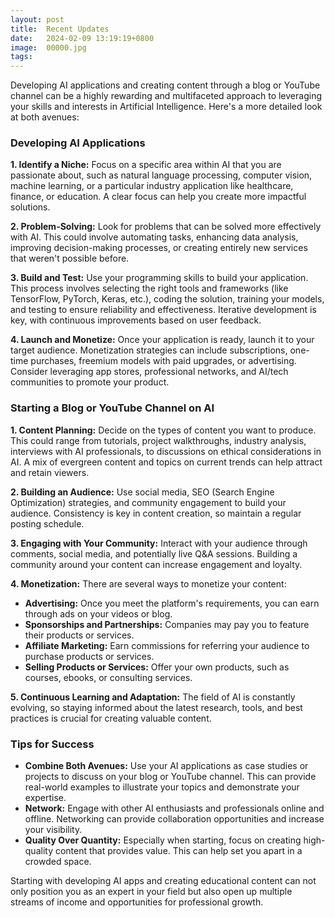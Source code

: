 ```yaml
---
layout: post
title:  Recent Updates
date:   2024-02-09 13:19:19+0800
image:  00000.jpg
tags:   
---
```


Developing AI applications and creating content through a blog or YouTube channel can be a highly rewarding and multifaceted approach to leveraging your skills and interests in Artificial Intelligence. Here's a more detailed look at both avenues:

### Developing AI Applications

**1. Identify a Niche:** Focus on a specific area within AI that you are passionate about, such as natural language processing, computer vision, machine learning, or a particular industry application like healthcare, finance, or education. A clear focus can help you create more impactful solutions.

**2. Problem-Solving:** Look for problems that can be solved more effectively with AI. This could involve automating tasks, enhancing data analysis, improving decision-making processes, or creating entirely new services that weren't possible before.

**3. Build and Test:** Use your programming skills to build your application. This process involves selecting the right tools and frameworks (like TensorFlow, PyTorch, Keras, etc.), coding the solution, training your models, and testing to ensure reliability and effectiveness. Iterative development is key, with continuous improvements based on user feedback.

**4. Launch and Monetize:** Once your application is ready, launch it to your target audience. Monetization strategies can include subscriptions, one-time purchases, freemium models with paid upgrades, or advertising. Consider leveraging app stores, professional networks, and AI/tech communities to promote your product.

### Starting a Blog or YouTube Channel on AI

**1. Content Planning:** Decide on the types of content you want to produce. This could range from tutorials, project walkthroughs, industry analysis, interviews with AI professionals, to discussions on ethical considerations in AI. A mix of evergreen content and topics on current trends can help attract and retain viewers.

**2. Building an Audience:** Use social media, SEO (Search Engine Optimization) strategies, and community engagement to build your audience. Consistency is key in content creation, so maintain a regular posting schedule.

**3. Engaging with Your Community:** Interact with your audience through comments, social media, and potentially live Q&A sessions. Building a community around your content can increase engagement and loyalty.

**4. Monetization:** There are several ways to monetize your content:
   - **Advertising:** Once you meet the platform's requirements, you can earn through ads on your videos or blog.
   - **Sponsorships and Partnerships:** Companies may pay you to feature their products or services.
   - **Affiliate Marketing:** Earn commissions for referring your audience to purchase products or services.
   - **Selling Products or Services:** Offer your own products, such as courses, ebooks, or consulting services.

**5. Continuous Learning and Adaptation:** The field of AI is constantly evolving, so staying informed about the latest research, tools, and best practices is crucial for creating valuable content.

### Tips for Success

- **Combine Both Avenues:** Use your AI applications as case studies or projects to discuss on your blog or YouTube channel. This can provide real-world examples to illustrate your topics and demonstrate your expertise.
- **Network:** Engage with other AI enthusiasts and professionals online and offline. Networking can provide collaboration opportunities and increase your visibility.
- **Quality Over Quantity:** Especially when starting, focus on creating high-quality content that provides value. This can help set you apart in a crowded space.

Starting with developing AI apps and creating educational content can not only position you as an expert in your field but also open up multiple streams of income and opportunities for professional growth.